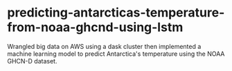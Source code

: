 # predicting-antarcticas-temperature-from-noaa-ghcnd-using-lstm
 Wrangled big data on AWS using a dask cluster then implemented a machine learning model to predict Antarctica's temperature using the NOAA GHCN-D dataset.
